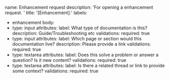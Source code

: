 name: Enhancement request
description: 'For opening a enhancement request. '
title: '[Enhancement]:'
labels:
  - enhancement
body:
  - type: input
    attributes:
      label: What type of documentation is this?
      description: Guide/Troubleshooting etc
    validations:
      required: true
  - type: input
    attributes:
      label: Which page or section would this documentation live?
      description: Please provide a link
    validations:
      required: true
  - type: textarea
    attributes:
      label: Does this solve a problem or answer a question? Is it new content?
    validations:
      required: true
  - type: textarea
    attributes:
      label: Is there a related thread or link to provide some context?
    validations:
      required: true
